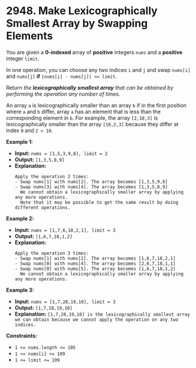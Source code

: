 # 2948. Make Lexicographically Smallest Array by Swapping Elements

You are given a **0-indexed** array of **positive** integers `nums` and a **positive** integer `limit`.

In one operation, you can choose any two indices `i` and `j` and swap `nums[i]` and `nums[j]` **if** `|nums[i] - nums[j]| <= limit`.

Return _the **lexicographically smallest array** that can be obtained by performing the operation any number of times_.

An array `a` is lexicographically smaller than an array `b` if in the first position where `a` and `b` differ, array `a` has an element that is less than the corresponding element in `b`. For example, the array `[2,10,3]` is lexicographically smaller than the array `[10,2,3]` because they differ at index `0` and `2 < 10`.

**Example 1:**

* **Input:** `nums = [1,5,3,9,8], limit = 2`
* **Output:** `[1,3,5,8,9]`
* **Explanation:**
    ```
    Apply the operation 2 times:
    - Swap nums[1] with nums[2]. The array becomes [1,3,5,9,8]
    - Swap nums[3] with nums[4]. The array becomes [1,3,5,8,9]
      We cannot obtain a lexicographically smaller array by applying any more operations.
      Note that it may be possible to get the same result by doing different operations.
    ```

**Example 2:**

* **Input:** `nums = [1,7,6,18,2,1], limit = 3`
* **Output:** `[1,6,7,18,1,2]`
* **Explanation:**
    ```
    Apply the operation 3 times:
    - Swap nums[1] with nums[2]. The array becomes [1,6,7,18,2,1]
    - Swap nums[0] with nums[4]. The array becomes [2,6,7,18,1,1]
    - Swap nums[0] with nums[5]. The array becomes [1,6,7,18,1,2]
      We cannot obtain a lexicographically smaller array by applying any more operations.
    ```

**Example 3:**

* **Input:** `nums = [1,7,28,19,10], limit = 3`
* **Output:** `[1,7,28,19,10]`
* **Explanation:** `[1,7,28,19,10] is the lexicographically smallest array we can obtain because we cannot apply the operation on any two indices.`

**Constraints:**

*   `1 <= nums.length <= 105`
*   `1 <= nums[i] <= 109`
*   `1 <= limit <= 109`
